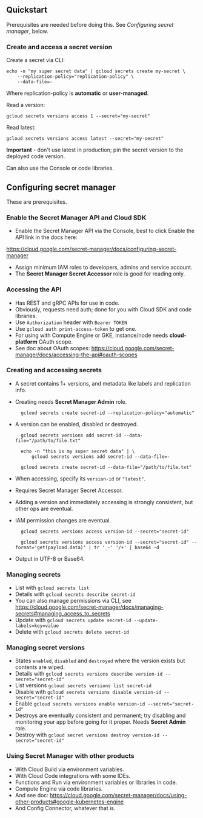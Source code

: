 ## Quickstart

Prerequisites are needed before doing this. See *Configuring secret manager*, below.

### Create and access a secret version

Create a secret via CLI:

	echo -n "my super secret data" | gcloud secrets create my-secret \
        --replication-policy="replication-policy" \
        --data-file=-

Where replication-policy is **automatic** or **user-managed**.

Read a version:

	gcloud secrets versions access 1 --secret="my-secret"

Read latest:

	gcloud secrets versions access latest --secret="my-secret"

**Important** - don't use latest in production; pin the secret version to the deployed code version.

Can also use the Console or code libraries.


## Configuring secret manager

These are prerequisites.

### Enable the Secret Manager API and Cloud SDK

- Enable the Secret Manager API via the Console, best to click Enable the API link in the docs here:

https://cloud.google.com/secret-manager/docs/configuring-secret-manager

- Assign minimum IAM roles to developers, admins and service account.
- The **Secret Manager Secret Accessor** role is good for reading only.

### Accessing the API

- Has REST and gRPC APIs for use in code.
- Obviously, requests need auth; done for you with Cloud SDK and code libraries.
- Use `Authorization` header with `Bearer TOKEN`
- Use `gcloud auth print-access-token` to get one.
- For using with Compute Engine or GKE, instance/node needs **cloud-platform** OAuth scope.
- See doc about OAuth scopes: https://cloud.google.com/secret-manager/docs/accessing-the-api#oauth-scopes

### Creating and accessing secrets

- A secret contains 1+ versions, and metadata like labels and replication info.
- Creating needs **Secret Manager Admin** role.

	    gcloud secrets create secret-id --replication-policy="automatic"

- A version can be enabled, disabled or destroyed.

	    gcloud secrets versions add secret-id --data-file="/path/to/file.txt"
	
	    echo -n "this is my super secret data" | \
            gcloud secrets versions add secret-id --data-file=-
	
	    gcloud secrets create secret-id --data-file="/path/to/file.txt"
	
- When accessing, specify its `version-id` or `"latest"`.
- Requires Secret Manager Secret Accessor.
- Adding a version and immediately accessing is strongly consistent, but other ops are eventual.
- IAM permission changes are eventual.

    	gcloud secrets versions access version-id --secret="secret-id"
	
    	gcloud secrets versions access version-id --secret="secret-id" --format='get(payload.data)' | tr '_-' '/+' | base64 -d
	
- Output in UTF-8 or Base64.

### Managing secrets

- List with `gcloud secrets list`
- Details with `gcloud secrets describe secret-id`
- You can also manage permissions via CLI, see https://cloud.google.com/secret-manager/docs/managing-secrets#managing_access_to_secrets
- Update with `gcloud secrets update secret-id --update-labels=key=value`
- Delete with `gcloud secrets delete secret-id`

### Managing secret versions

- States `enabled`, `disabled` and `destroyed` where the version exists but contents are wiped.
- Details with `gcloud secrets versions describe version-id --secret="secret-id"`
- List versions `gcloud secrets versions list secret-id`
- Disable with `gcloud secrets versions disable version-id --secret="secret-id"`
- Enable `gcloud secrets versions enable version-id --secret="secret-id"`
- Destroys are eventually consistent and permanent; try disabling and monitoring your app before going for it proper. Needs **Secret Admin** role.
- Destroy with `gcloud secret versions destroy version-id --secret="secret-id"`

### Using Secret Manager with other products

- With Cloud Build via environment variables.
- With Cloud Code integrations with some IDEs.
- Functions and Run via environment variables or libraries in code.
- Compute Engine via code libraries.
- And see doc: https://cloud.google.com/secret-manager/docs/using-other-products#google-kubernetes-engine
- And Config Connector, whatever that is.

